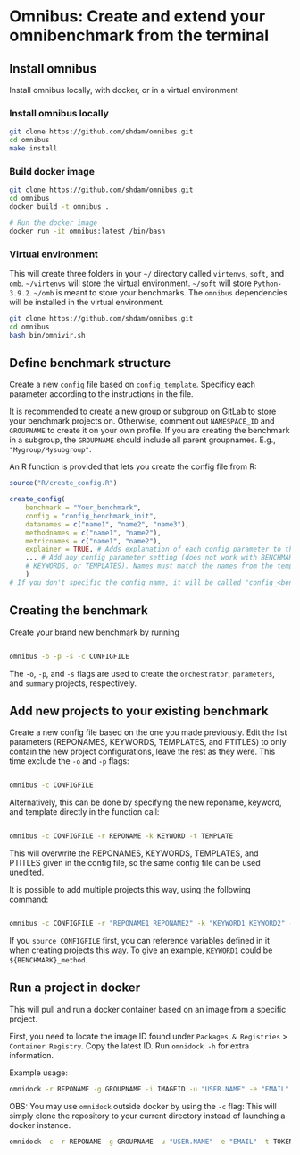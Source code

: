 # Omnibus: Create and extend your omnibenchmark from the terminal

## Install omnibus

Install omnibus locally, with docker, or in a virtual environment


### Install omnibus locally

```sh
git clone https://github.com/shdam/omnibus.git
cd omnibus
make install
```

### Build docker image

```sh
git clone https://github.com/shdam/omnibus.git
cd omnibus
docker build -t omnibus .

# Run the docker image
docker run -it omnibus:latest /bin/bash
```

### Virtual environment

This will create three folders in your `~/` directory called `virtenvs`, `soft`, and `omb`.
`~/virtenvs` will store the virtual environment.
`~/soft` will store `Python-3.9.2`.
`~/omb` is meant to store your benchmarks.
The `omnibus` dependencies will be installed in the virtual environment.

```sh
git clone https://github.com/shdam/omnibus.git
cd omnibus
bash bin/omnivir.sh
```

## Define benchmark structure

Create a new `config` file based on `config_template`.
Specificy each parameter according to the instructions in the file.

It is recommended to create a new group or subgroup on GitLab to store your benchmark projects on. Otherwise, comment out `NAMESPACE_ID` and `GROUPNAME` to create it on your own profile.
If you are creating the benchmark in a subgroup, the `GROUPNAME` should include all parent groupnames. E.g., `"Mygroup/Mysubgroup"`.

An R function is provided that lets you create the config file from R:

```r
source("R/create_config.R")

create_config(
	benchmark = "Your_benchmark",
	config = "config_benchmark_init",
	datanames = c("name1", "name2", "name3"),
	methodnames = c("name1", "name2"),
	metricnames = c("name1", "name2"),
	explainer = TRUE, # Adds explanation of each config parameter to the buttom of the file
	... # Add any config parameter setting (does not work with BENCHMARK, REPONAMES,
	# KEYWORDS, or TEMPLATES). Names must match the names from the template.
	)
# If you don't specific the config name, it will be called "config_<benchmark>".

```

## Creating the benchmark

Create your brand new benchmark by running

```sh

omnibus -o -p -s -c CONFIGFILE

```

The `-o`, `-p`, and `-s` flags are used to create the `orchestrator`, `parameters`, and `summary` projects, respectively.


## Add new projects to your existing benchmark

Create a new config file based on the one you made previously. Edit the list parameters (REPONAMES, KEYWORDS, TEMPLATES, and PTITLES) to only contain the new project configurations, leave the rest as they were. This time exclude the `-o` and `-p` flags:

```sh

omnibus -c CONFIGFILE

```

Alternatively, this can be done by specifying the new reponame, keyword, and template directly in the function call:

```sh

omnibus -c CONFIGFILE -r REPONAME -k KEYWORD -t TEMPLATE

```

This will overwrite the REPONAMES, KEYWORDS, TEMPLATES, and PTITLES given in the config file, so the same config file can be used unedited.

It is possible to add multiple projects this way, using the following command:

```sh

omnibus -c CONFIGFILE -r "REPONAME1 REPONAME2" -k "KEYWORD1 KEYWORD2" -t "TEMPLATE1 TEMPLATE2"

```
If you `source CONFIGFILE` first, you can reference variables defined in it when creating projects this way. To give an example, `KEYWORD1` could be `${BENCHMARK}_method`.


## Run a project in docker

This will pull and run a docker container based on an image from a specific project.

First, you need to locate the image ID found under `Packages & Registries` > `Container Registry`. Copy the latest ID. Run `omnidock -h` for extra information.

Example usage:

```sh
omnidock -r REPONAME -g GROUPNAME -i IMAGEID -u "USER.NAME" -e "EMAIL" -t TOKEN
```

OBS: You may use `omnidock` outside docker by using the `-c` flag:
This will simply clone the repository to your current directory instead of launching a docker instance.

```sh
omnidock -c -r REPONAME -g GROUPNAME -u "USER.NAME" -e "EMAIL" -t TOKEN
```

